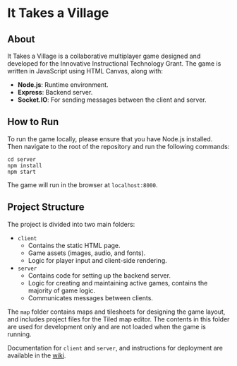 # It Takes a Village

## About

It Takes a Village is a collaborative multiplayer game designed and developed for the Innovative Instructional Technology Grant. The game is written in JavaScript using HTML Canvas, along with:
- **Node.js**: Runtime environment.
- **Express**: Backend server.
- **Socket.IO**: For sending messages between the client and server.

## How to Run

To run the game locally, please ensure that you have Node.js installed.  
Then navigate to the root of the repository and run the following commands:

`cd server`  
`npm install`  
`npm start`

The game will run in the browser at `localhost:8000`.

## Project Structure

The project is divided into two main folders:
- `client`
    - Contains the static HTML page.
    - Game assets (images, audio, and fonts).
    - Logic for player input and client-side rendering.
- `server`
    - Contains code for setting up the backend server.
    - Logic for creating and maintaining active games, contains the majority of game logic.
    - Communicates messages between clients.

The `map` folder contains maps and tilesheets for designing the game layout, and includes project files for the Tiled map editor. The contents in this folder are used for development only and are not loaded when the game is running.

Documentation for `client` and `server`, and instructions for deployment are available in the [wiki](https://github.com/katsuroom/ittakesavillage/wiki).